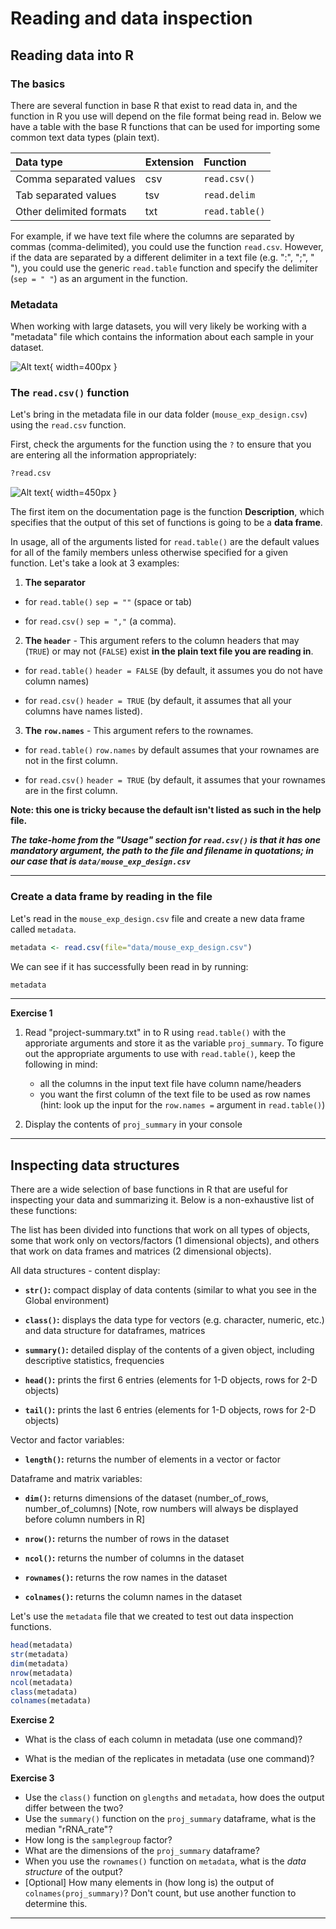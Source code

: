 # Reading and data inspection

## Reading data into R

### The basics

There are several function in base R that exist to read data in, and the function in R you use will depend on the file format being read in. Below we have a table with the base R functions that can be used for importing some common text data types (plain text).

| Data type               | Extension | Function          |
|:------------------------|:----------|:------------------|
| Comma separated values  | csv       | `read.csv()`      |
| Tab separated values    | tsv       | `read.delim`      |
| Other delimited formats | txt       | `read.table()`    |


For example, if we have text file where the columns are separated by commas (comma-delimited), you could use the function `read.csv`. However, if the data are separated by a different delimiter in a text file (e.g. ":", ";", " "), you could use the generic `read.table` function and specify the delimiter (`sep = " "`) as an argument in the function. 

### Metadata

When working with large datasets, you will very likely be working with a "metadata" file which contains the information about each sample in your dataset.

![Alt text](img/metadata_view.png){ width=400px } 

### The `read.csv()` function

Let's bring in the metadata file in our data folder (`mouse_exp_design.csv`) using the `read.csv` function. 

First, check the arguments for the function using the `?` to ensure that you are entering all the information appropriately:

```r
?read.csv
```

![Alt text](img/read.table-help.png){ width=450px } 

The first item on the documentation page is the function **Description**, which specifies that the output of this set of functions is going to be a **data frame**.

In usage, all of the arguments listed for `read.table()` are the default values for all of the family members unless otherwise specified for a given function. Let's take a look at 3 examples:

1. **The separator**  

* for `read.table()` `sep = ""` (space or tab)

* for `read.csv()` `sep = ","` (a comma).

2. **The `header`** - This argument refers to the column headers that may (`TRUE`) or may not (`FALSE`) exist **in the plain text file you are reading in**. 

* for `read.table()` `header = FALSE` (by default, it assumes you do not have column names)

* for `read.csv()` `header = TRUE` (by default, it assumes that all your columns have names listed). 

3. **The `row.names`** - This argument refers to the rownames.

* for `read.table()` `row.names` by default assumes that your rownames are not in the first column.

* for `read.csv()` `header = TRUE` (by default, it assumes that your rownames are in the first column.

**Note: this one is tricky because the default isn't listed as such in the help file.**

***The take-home from the "Usage" section for `read.csv()` is that it has one mandatory argument, the path to the file and filename in quotations; in our case that is `data/mouse_exp_design.csv`***
 

***

### Create a data frame by reading in the file

Let's read in the `mouse_exp_design.csv` file and create a new data frame called `metadata`.

```r
metadata <- read.csv(file="data/mouse_exp_design.csv")

```
We can see if it has successfully been read in by running:

```r
metadata
```

***
**Exercise 1**

1. Read "project-summary.txt" in to R using `read.table()` with the approriate arguments and store it as the variable `proj_summary`. To figure out the appropriate arguments to use with `read.table()`, keep the following in mind:
	* all the columns in the input text file have column name/headers
	* you want the first column of the text file to be used as row names (hint: look up the input for the `row.names =` argument in `read.table()`)

2. Display the contents of `proj_summary` in your console

***

## Inspecting data structures

There are a wide selection of base functions in R that are useful for inspecting your data and summarizing it. Below is a non-exhaustive list of these functions:

The list has been divided into functions that work on all types of objects, some that work only on vectors/factors (1 dimensional objects), and others that work on data frames and matrices (2 dimensional objects).

All data structures - content display: 


* **`str()`:** compact display of data contents (similar to what you see in the Global environment)

* **`class()`:** displays the data type for vectors (e.g. character, numeric, etc.) and data structure for dataframes, matrices

* **`summary()`:** detailed display of the contents of a given object, including descriptive statistics, frequencies

* **`head()`:**  prints the first 6 entries (elements for 1-D objects, rows for 2-D objects)

* **`tail()`:** prints the last 6 entries (elements for 1-D objects, rows for 2-D objects)

Vector and factor variables:

* **`length()`:** returns the number of elements in a vector or factor

Dataframe and matrix variables:

* **`dim()`:** returns dimensions of the dataset (number_of_rows, number_of_columns) [Note, row numbers will always be displayed before column numbers in R]

* **`nrow()`:** returns the number of rows in the dataset

* **`ncol()`:** returns the number of columns in the dataset

* **`rownames()`:** returns the row names in the dataset  

* **`colnames()`:** returns the column names in the dataset

Let's use the `metadata` file that we created to test out data inspection functions.

```r
head(metadata)
str(metadata)
dim(metadata)
nrow(metadata)
ncol(metadata)
class(metadata)
colnames(metadata)
```

**Exercise 2**

* What is the class of each column in metadata (use one command)?

* What is the median of the replicates in metadata (use one command)?

**Exercise 3**

* Use the `class()` function on `glengths` and `metadata`, how does the output differ between the two?
* Use the `summary()` function on the `proj_summary` dataframe, what is the median "rRNA_rate"?
* How long is the `samplegroup` factor?
* What are the dimensions of the `proj_summary` dataframe?
* When you use the `rownames()` function on `metadata`, what is the *data structure* of the output?
* [Optional] How many elements in (how long is) the output of `colnames(proj_summary)`? Don't count, but use another function to determine this.

***
